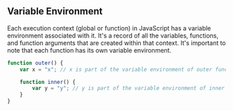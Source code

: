 ## Variable Environment

Each execution context (global or function) in JavaScript has a variable environment associated with it. It's a record of all the variables, functions, and function arguments that are created within that context. It's important to note that each function has its own variable environment.

```javascript
function outer() {
	var x = "x"; // x is part of the variable environment of outer function

	function inner() {
		var y = "y"; // y is part of the variable environment of inner function
	}
}
```
